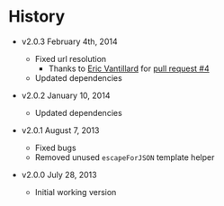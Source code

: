 # History

- v2.0.3 February 4th, 2014
	- Fixed url resolution
		- Thanks to [Eric Vantillard](https://github.com/evantill) for [pull request #4](http://github.com/docpad/docpad-plugin-multiplelayouts/pull/4)
	- Updated dependencies

- v2.0.2 January 10, 2014
	- Updated dependencies

- v2.0.1 August 7, 2013
	- Fixed bugs
	- Removed unused `escapeForJSON` template helper

- v2.0.0 July 28, 2013
	- Initial working version
